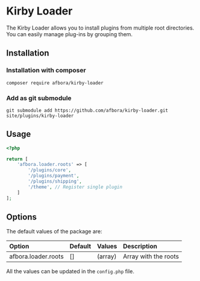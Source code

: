 # Kirby Loader

The Kirby Loader allows you to install plugins from multiple root directories. You can easily manage plug-ins by grouping them.

## Installation

### Installation with composer

```ssh
composer require afbora/kirby-loader
```

### Add as git submodule

```ssh
git submodule add https://github.com/afbora/kirby-loader.git site/plugins/kirby-loader
```

## Usage

```php
<?php

return [
    'afbora.loader.roots' => [
        '/plugins/core',
        '/plugins/payment',
        '/plugins/shipping',
        '/theme', // Register single plugin
    ]
];

```

## Options

The default values of the package are:

| Option | Default | Values | Description |
|:---|:---|:---|:---|
| afbora.loader.roots | [] | (array) | Array with the roots |

All the values can be updated in the `config.php` file.
